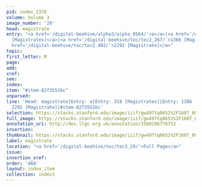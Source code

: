 ```yaml
---
pid: index_2378
volume: Volume 3
image_number: '29'
head: magistrate
entry: "<a href='/digital-beehive/alpha3/alpha_0564/'>a</a>|<a href='/digital-beehive/num2/num_0365/'>318
  [Magistrates]</a>|<a href='/digital-beehive/toc/toc2_267/'>1366 [Magistracy]</a>|<a
  href='/digital-beehive/toc/toc2_402/'>2292 [Magistrate]</a>"
topic: 
first_letter: M
page: 
add: 
xref: 
see: 
index: 
item: "#item-82f3551bc"
unparsed: 
line: 'Head: magistrate|Entry: a|Entry: 318 [Magistrates]|Entry: 1366 [Magistracy]|Entry:
  2292 [Magistrate]|#item-82f3551bc'
selection: https://stacks.stanford.edu/image/iiif/gw497tq8651%2F1607_0972/842,2359,705,176/full/0/default.jpg
full_image: https://stacks.stanford.edu/image/iiif/gw497tq8651%2F1607_0972/full/full/0/default.jpg
annotation_uri: http://dev.llgc.org.uk/annotation/1560186776753
insertion: 
thumbnail: https://stacks.stanford.edu/image/iiif/gw497tq8651%2F1607_0972/842,2359,705,176/150,/0/default.jpg
label: magistrate
location: "<a href='/digital-beehive/toc/toc3_29/'>Full Page</a>"
issue: 
insertion_xref: 
order: '460'
layout: index_item
collection: index3
---
```

